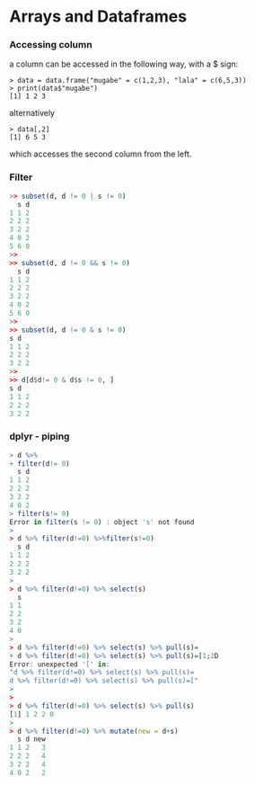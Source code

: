 # Arrays and Dataframes

### Accessing column

a column can be accessed in the following
way, with a $ sign: 

	> data = data.frame("mugabe" = c(1,2,3), "lala" = c(6,5,3))
	> print(data$"mugabe")
	[1] 1 2 3

alternatively

	> data[,2]
	[1] 6 5 3

which accesses the second column from the left. 

### Filter

```R
>> subset(d, d != 0 | s != 0)
  s d
1 1 2
2 2 2
3 2 2
4 0 2
5 6 0
>> 
>> subset(d, d != 0 && s != 0)
  s d
1 1 2
2 2 2
3 2 2
4 0 2
5 6 0
>> 
>> subset(d, d != 0 & s != 0)
s d
1 1 2
2 2 2
3 2 2
>> 
>> d[d$d!= 0 & d$s != 0, ]
s d
1 1 2
2 2 2
3 2 2
```

### dplyr - piping

```R
> d %>% 
+ filter(d!= 0)
  s d
1 1 2
2 2 2
3 2 2
4 0 2
> filter(s!= 0)
Error in filter(s != 0) : object 's' not found
>
> d %>% filter(d!=0) %>%filter(s!=0)
  s d
1 1 2
2 2 2
3 2 2
>
> d %>% filter(d!=0) %>% select(s)
  s
1 1
2 2
3 2
4 0
> 
> d %>% filter(d!=0) %>% select(s) %>% pull(s)=
+ d %>% filter(d!=0) %>% select(s) %>% pull(s)=[1;2D
Error: unexpected '[' in:
"d %>% filter(d!=0) %>% select(s) %>% pull(s)=
d %>% filter(d!=0) %>% select(s) %>% pull(s)=["
> 
> 
> d %>% filter(d!=0) %>% select(s) %>% pull(s)
[1] 1 2 2 0
> 
> d %>% filter(d!=0) %>% mutate(new = d+s)
  s d new
1 1 2   3
2 2 2   4
3 2 2   4
4 0 2   2

```

